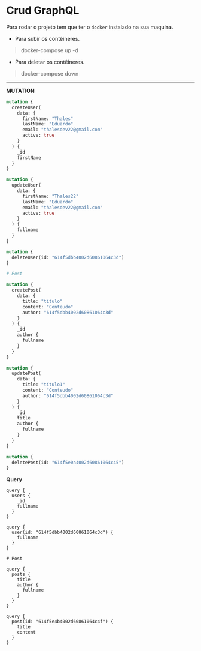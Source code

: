 # Crud GraphQL

Para rodar o projeto tem que ter o `docker` instalado na sua maquina.

- Para subir os contêineres.

> docker-compose up -d

- Para deletar os contêineres.

> docker-compose down

---

**MUTATION**

```graphql
mutation {
  createUser(
    data: {
      firstName: "Thales"
      lastName: "Eduardo"
      email: "thalesdev22@gmail.com"
      active: true
    }
  ) {
    _id
    firstName
  }
}

mutation {
  updateUser(
    data: {
      firstName: "Thales22"
      lastName: "Eduardo"
      email: "thalesdev22@gmail.com"
      active: true
    }
  ) {
    fullname
  }
}

mutation {
  deleteUser(id: "614f5dbb4002d60861064c3d")
}

# Post

mutation {
  createPost(
    data: {
      title: "título"
      content: "Conteudo"
      author: "614f5dbb4002d60861064c3d"
    }
  ) {
    _id
    author {
      fullname
    }
  }
}

mutation {
  updatePost(
    data: {
      title: "título1"
      content: "Conteudo"
      author: "614f5dbb4002d60861064c3d"
    }
  ) {
    _id
    title
    author {
      fullname
    }
  }
}

mutation {
  deletePost(id: "614f5e0a4002d60861064c45")
}
```

**Query**

```gql
query {
  users {
    _id
    fullname
  }
}

query {
  user(id: "614f5dbb4002d60861064c3d") {
    fullname
  }
}

# Post

query {
  posts {
    title
    author {
      fullname
    }
  }
}

query {
  post(id: "614f5e4b4002d60861064c4f") {
    title
    content
  }
}
```
